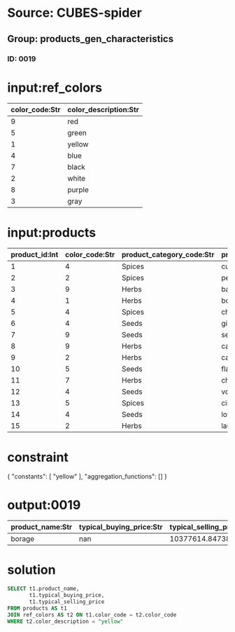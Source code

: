 # Source: CUBES-spider
## Group: products_gen_characteristics
### ID: 0019

# input:ref_colors

| color_code:Str | color_description:Str |
|---|---|
| 9 | red |
| 5 | green |
| 1 | yellow |
| 4 | blue |
| 7 | black |
| 2 | white |
| 8 | purple |
| 3 | gray |

# input:products

| product_id:Int | color_code:Str | product_category_code:Str | product_name:Str | typical_buying_price:Str | typical_selling_price:Str | product_description:Str | other_product_details:Str |
|---|---|---|---|---|---|---|---|
| 1 | 4 | Spices | cumin | nan | 2878.3 | et | nan |
| 2 | 2 | Spices | peper | 352447.2874677 | 1892070.2803543 | rerum | nan |
| 3 | 9 | Herbs | basil | 503.8431967 | 0.1859512 | officia | nan |
| 4 | 1 | Herbs | borage | nan | 10377614.847385 | blanditiis | nan |
| 5 | 4 | Spices | chili | nan | 39446.0 | eius | nan |
| 6 | 4 | Seeds | ginger | 5.578 | 52735.6101 | doloribus | nan |
| 7 | 9 | Seeds | sesame | 1284268.0659 | 68205825.7 | et | nan |
| 8 | 9 | Herbs | caraway | 24493.0 | nan | nulla | nan |
| 9 | 2 | Herbs | catnip | 12008702.623 | 21577.891642 | vel | nan |
| 10 | 5 | Seeds | flax | 339404395.7 | 59622629.74 | et | nan |
| 11 | 7 | Herbs | chervil | nan | nan | minus | nan |
| 12 | 4 | Seeds | voluptatem | 162.0 | 149.0 | officia | nan |
| 13 | 5 | Spices | cinnam | 1686539.4 | 17595111.4 | nisi | nan |
| 14 | 4 | Seeds | lotus | 43221310.465574 | 63589.4054376 | exercitationem | nan |
| 15 | 2 | Herbs | laurel | nan | 57857.0 | ut | nan |

# constraint

{
  "constants": [
    "yellow"
  ],
  "aggregation_functions": []
}

# output:0019

| product_name:Str | typical_buying_price:Str | typical_selling_price:Str |
|---|---|---|
| borage | nan | 10377614.847385 |

# solution

```sql
SELECT t1.product_name,
       t1.typical_buying_price,
       t1.typical_selling_price
FROM products AS t1
JOIN ref_colors AS t2 ON t1.color_code = t2.color_code
WHERE t2.color_description = "yellow"
```
